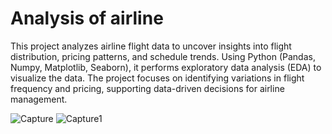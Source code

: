 # Analysis of airline
This project analyzes airline flight data to uncover insights into flight distribution, pricing patterns, and schedule trends. Using Python (Pandas, Numpy, Matplotlib, Seaborn), it performs exploratory data analysis (EDA) to visualize the data. The project focuses on identifying variations in flight frequency and pricing, supporting data-driven decisions for airline management.

![Capture](https://github.com/user-attachments/assets/6b76f881-b65a-4baa-9b2b-98ebdcbc84cf)
![Capture1](https://github.com/user-attachments/assets/e96ed901-8fbb-43c1-b050-ddc5054fc0ff)
